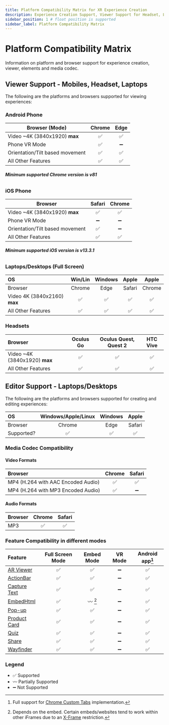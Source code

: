 ```yaml
---
title: Platform Compatibility Matrix for XR Experience Creation
description: Experience Creation Support, Viewer Support for Headset, Laptops, Android, Phone, iOS Phone, Feature Compatibility with Full Screen / VR mode, Media Codec Compatibility, Video Audio Formats.
sidebar_position: 1 # float position is supported
sidebar_label: Platform Compatibility Matrix
---
```


# Platform Compatibility Matrix

<!-- See list of icons here: https://fontawesome.com/v4.7.0/icons/ -->
Information on platform and browser support for experience creation, viewer, elements and media codec.


## Viewer Support - Mobiles, Headset, Laptops

The following are the platforms and browsers supported for viewing experiences:

### Android Phone

| Browser (Mode)                         | Chrome | Edge |
|---------                               | :-----:      | :-----:      |
| Video ~4K (3840x1920)   **max**        | :white_check_mark:   | :white_check_mark:   |
| Phone VR Mode                          | :white_check_mark:   | :heavy_minus_sign:   |
| Orientation/Tilt based movement        | :white_check_mark:   | :white_check_mark:   |
| All Other Features                     | :white_check_mark:   | :white_check_mark:   |

###### **Minimum supported Chrome version is v81**

### iOS Phone

| Browser                                | Safari | Chrome |
|---------                               | :---:            | :---:        |
| Video ~4K (3840x1920)      **max**     | :white_check_mark:   | :white_check_mark:   |
| Phone VR Mode                          | :heavy_minus_sign:   | :heavy_minus_sign:     |
| Orientation/Tilt based movement        | :white_check_mark:   | :heavy_minus_sign:   |
| All Other Features                     | :white_check_mark:   | :white_check_mark:   |

###### **Minimum supported iOS version is v13.3.1**

### Laptops/Desktops (Full Screen)

| OS                                              | Win/Lin  | Windows | Apple | Apple |
|:---                                             | :---:    | :---:   | :---: | :---: |
| Browser                                         | Chrome   | Edge    | Safari | Chrome |
| Video 4K (3840x2160) **max**                    | :white_check_mark: | :white_check_mark: | :white_check_mark: | :white_check_mark: |
| All Other Features                              | :white_check_mark: | :white_check_mark: | :white_check_mark: | :white_check_mark: |

### Headsets

| Browser                                 | Oculus Go           | Oculus Quest, Quest 2 | HTC Vive |
|:---                                     | :---:               | :---:                 | :---:    |
| Video ~4K (3840x1920)   **max**         | :white_check_mark:  | :white_check_mark:    | :white_check_mark:   |
| All Other Features                      | :white_check_mark:  | :white_check_mark:    | :white_check_mark:   |


## Editor Support - Laptops/Desktops

The following are the platforms and browsers supported for creating and editing experiences:

| OS                                              | Windows/Apple/Linux  | Windows | Apple |
|:---                                             | :---:                | :---:   | :---: |
| Browser                                         | Chrome               | Edge    |  Safari |
| Supported?                                      | :white_check_mark:   |  :white_check_mark: | :white_check_mark: |

### Media Codec Compatibility

#### Video Formats

| Browser                               | Chrome        | Safari       | 
|:---                                   | :---:         | :---:        |
| MP4 (H.264 with AAC Encoded Audio)    | :white_check_mark:    | :white_check_mark:   |
| MP4 (H.264 with MP3 Encoded Audio)    | :white_check_mark:    | :heavy_minus_sign:     |

#### Audio Formats

| Browser                               | Chrome        | Safari       | 
|:---                                   | :---:         | :---:        |
| MP3                                   | :white_check_mark:    | :white_check_mark:   |

### Feature Compatibility in different modes

| Feature         | Full Screen Mode | Embed Mode         | VR Mode           | Android app[^2] | 
|:---             | :---:            | :---:              | :---:             | :---:       |
| [AR Viewer](/docs/platform/create/elements/ar-viewer/)          | :white_check_mark: | :white_check_mark: | :heavy_minus_sign: | :white_check_mark: |
| [ActionBar](/docs/platform/create/elements/action-bar/)         | :white_check_mark: | :white_check_mark: | :heavy_minus_sign: | :white_check_mark: |
| [Capture Text](/docs/platform/create/elements/capture-text/)    | :white_check_mark: | :white_check_mark: | :heavy_minus_sign: | :white_check_mark: |
| [EmbedHtml](/docs/platform/create/elements/embedhtml/)          | :white_check_mark: | :wavy_dash: [^1]   | :heavy_minus_sign: | :white_check_mark: |
| [Pop-up](/docs/platform/create/elements/popup/)                 | :white_check_mark: | :white_check_mark: | :heavy_minus_sign: | :white_check_mark: |
| [Product Card](/docs/platform/create/elements/product-card/)    | :white_check_mark: | :white_check_mark: | :heavy_minus_sign: | :white_check_mark: |
| [Quiz](/docs/platform/create/elements/quiz/)                    | :white_check_mark: | :white_check_mark: | :heavy_minus_sign: | :white_check_mark: |
| [Share](/docs/platform/create/elements/share/)                  | :white_check_mark: | :white_check_mark: | :heavy_minus_sign: | :white_check_mark: |
| [Wayfinder](/docs/platform/create/elements/wayfinder/)          | :white_check_mark: | :white_check_mark: | :heavy_minus_sign: | :white_check_mark: |

### Legend

- :white_check_mark: Supported
- :wavy_dash: Partially Supported
- :heavy_minus_sign: Not Supported

[^1]: Depends on the embed. Certain embeds/websites tend to work within other iFrames due to an [X-Frame](https://developer.mozilla.org/en-US/Web/HTTP/Headers/X-Frame-Options) restriction.
[^2]: Full support for [Chrome Custom Tabs](https://developer.chrome.com/multidevice/android/customtabs) implementation.